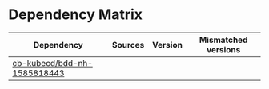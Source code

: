 # Dependency Matrix

Dependency | Sources | Version | Mismatched versions
---------- | ------- | ------- | -------------------
[cb-kubecd/bdd-nh-1585818443](https://github.com/cb-kubecd/bdd-nh-1585818443.git) |  | []() | 
